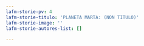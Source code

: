```yaml
---
lafm-storie-pv: 4
lafm-storie-titulo: 'PLANETA MARTA: (NON TITULO)'
lafm-storie-image: ''
lafm-storie-autores-list: []

---
```

